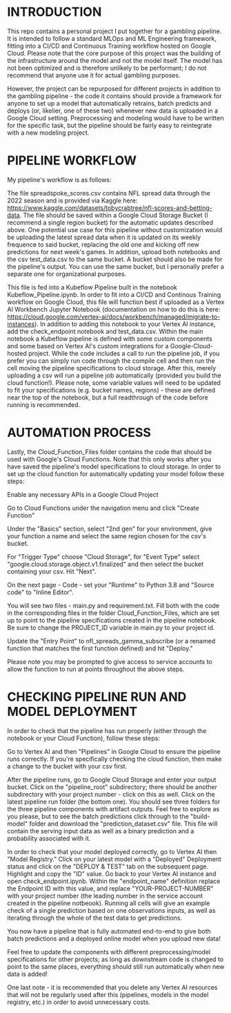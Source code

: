 # INTRODUCTION #

This repo contains a personal project I put together for a gambling pipeline. It is intended to follow a standard MLOps and ML Engineering framework, fitting into a CI/CD and Continuous Training workflow hosted on Google Cloud. Please note that the core purpose of this project was the building of the infrastructure around the model and not the model itself. The model has not been optimized and is therefore unlikely to be performant; I do not recommend that anyone use it for actual gambling purposes. 

However, the project can be repurposed for different projects in addition to the gambling pipeline - the code it contains should provide a framework for anyone to set up a model that automatically retrains, batch predicts and deploys (or, likelier, one of these two) whenever new data is uploaded in a Google Cloud setting. Preprocessing and modeling would have to be written for the specific task, but the pipeline should be fairly easy to reintegrate with a new modeling project.

# PIPELINE WORKFLOW #

My pipeline's workflow is as follows: 

The file spreadspoke_scores.csv contains NFL spread data through the 2022 season and is provided via Kaggle here: https://www.kaggle.com/datasets/tobycrabtree/nfl-scores-and-betting-data. The file should be saved within a Google Cloud Storage Bucket (I recommend a single region bucket) for the automatic updates described above. One potential use case for this pipeline without customization would be uploading the latest spread data when it is updated on its weekly frequence to said bucket, replacing the old one and kicking off new predictions for next week's games. In addition, upload both notebooks and the csv test_data.csv to the same bucket. A bucket should also be made for the pipeline's output. You can use the same bucket, but I personally prefer a separate one for organizational purposes.

This file is fed into a Kubeflow Pipeline built in the notebook Kubeflow_Pipeline.ipynb. In order to fit into a CI/CD and Continous Training workflow on Google Cloud, this file will function best if uploaded as a Vertex AI Workbench Jupyter Notebook (documentation on how to do this is here: https://cloud.google.com/vertex-ai/docs/workbench/managed/migrate-to-instances). In addition to adding this notebook to your Vertex AI instance, add the check_endpoint notebook and test_data.csv. Within the main notebook a Kubeflow pipeline is defined with some custom components and some based on Vertex AI's custom integrations for a Google-Cloud-hosted project. While the code includes a call to run the pipeline job, if you prefer you can simply run code through the compile cell and then run the cell moving the pipeline specifications to cloud storage. After this, merely uploading a csv will run a pipeline job automatically (provided you build the cloud function!). Please note, some variable values will need to be updated to fit your specifications (e.g. bucket names, regions) - these are defined near the top of the notebook, but a full readthrough of the code before running is recommended.

# AUTOMATION PROCESS #

Lastly, the Cloud_Function_Files folder contains the code that should be used with Google's Cloud Functions. Note that this only works after you have saved the pipeline's model specifications to cloud storage. In order to set up the cloud function for automatically updating your model follow these steps:

Enable any necessary APIs in a Google Cloud Project 

Go to Cloud Functions under the navigation menu and click "Create Function"

Under the "Basics" section, select "2nd gen" for your environment, give your function a name and select the same region chosen for the csv's bucket.

For "Trigger Type" choose "Cloud Storage", for "Event Type" select "google.cloud.storage.object.v1.finalized" and then select the bucket containing your csv. Hit "Next".

On the next page - Code - set your "Runtime" to Python 3.8 and "Source code" to "Inline Editor".

You will see two files - main.py and requirement.txt. Fill both with the code in the corresponding files in the folder Cloud_Function_Files, which are set up to point to the pipeline specifications created in the pipeline notebook. Be sure to change the PROJECT_ID variable in main.py to your project id.

Update the "Entry Point" to nfl_spreads_gamma_subscribe (or a renamed function that matches the first function defined) and hit "Deploy."

Please note you may be prompted to give access to service accounts to allow the function to run at points throughout the above steps.

# CHECKING PIPELINE RUN AND MODEL DEPLOYMENT #

In order to check that the pipeline has run properly (either through the notebook or your Cloud Function), follow these steps:

Go to Vertex AI and then "Pipelines" in Google Cloud to ensure the pipeline runs correctly. If you're specifically checking the cloud function, then make a change to the bucket with your csv first.

After the pipeline runs, go to Google Cloud Storage and enter your output bucket. Click on the "pipeline_root" subdirectory; there should be another subdirectory with your project number - click on this as well. Click on the latest pipeline run folder (the bottom one). You should see three folders for the three pipeline components with artifact outputs. Feel free to explore as you please, but to see the batch predictions click through to the "build-model" folder and download the "prediction_dataset.csv" file. This file will contain the serving input data as well as a binary prediction and a probability associated with it.

In order to check that your model deployed correctly, go to Vertex AI then "Model Registry." Click on your latest model with a "Deployed" Deployment status and click on the "DEPLOY & TEST" tab on the subsequent page. Highlight and copy the "ID" value. Go back to your Vertex AI instance and open check_endpoint.ipynb. Within the "endpoint_name" definition replace the Endpoint ID with this value, and replace "YOUR-PROJECT-NUMBER" with your project number (the leading number in the service account created in the pipeline notbeook). Running all cells will give an example check of a single prediction based on one observations inputs, as well as iterating through the whole of the test data to get predictions. 

You now have a pipeline that is fully automated end-to-end to give both batch predictions and a deployed online model when you upload new data!

Feel free to update the components with different preprocessing/model specifications for other projects; as long as downstream code is changed to point to the same places, everything should still run automatically when new data is added!

One last note - it is recommended that you delete any Vertex AI resources that will not be regularly used after this (pipelines, models in the model registry, etc.) in order to avoid unnecessary costs.